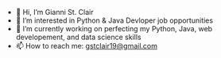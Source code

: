 - 👋 Hi, I’m Gianni St. Clair
- 👀 I’m interested in Python & Java Devloper job opportunities
- 🌱 I’m currently working on perfecting my Python, Java, web developement, and data science skills
- 📫 How to reach me: gstclair19@gmail.com
